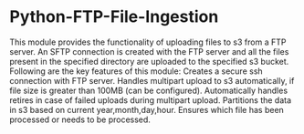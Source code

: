 # Python-FTP-File-Ingestion
This module provides the functionality of uploading files to s3 from a FTP server. An SFTP connection is created with the FTP server and all the files present in the specified directory are uploaded to the specified s3 bucket. Following are the key features of this module: Creates a secure ssh connection with FTP server. Handles multipart upload to s3 automatically, if file size is greater than 100MB (can be configured). Automatically handles retires in case of failed uploads during multipart upload. Partitions the data in s3 based on current year,month,day,hour. Ensures which file has been processed or needs to be processed.
